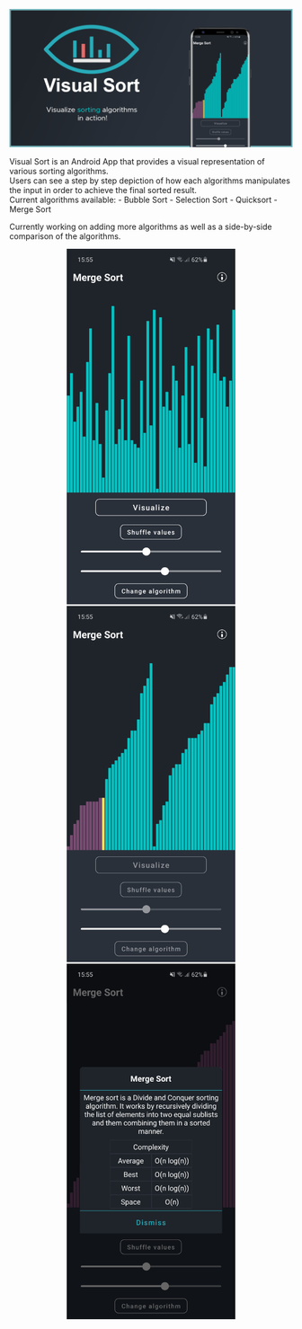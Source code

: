 <p align="center"> <img src="Design Documents/Banner.png"/> </p>
Visual Sort is an Android App that provides a visual representation of various sorting algorithms. <br/>
Users can see a step by step depiction of how each algorithms manipulates the input in order to achieve the final sorted result. <br/>
Current algorithms available:
- Bubble Sort
- Selection Sort
- Quicksort
- Merge Sort

Currently working on adding more algorithms as well as a side-by-side comparison of the algorithms.

<p align="center"> <img src="Design Documents/Screenshot_base.jpg" width=300px/>   <img src="Design Documents/Screenshot_sorting.jpg" width=300px/>   <img src="Design Documents/Screenshot_info.jpg" width=300px/> </p>
